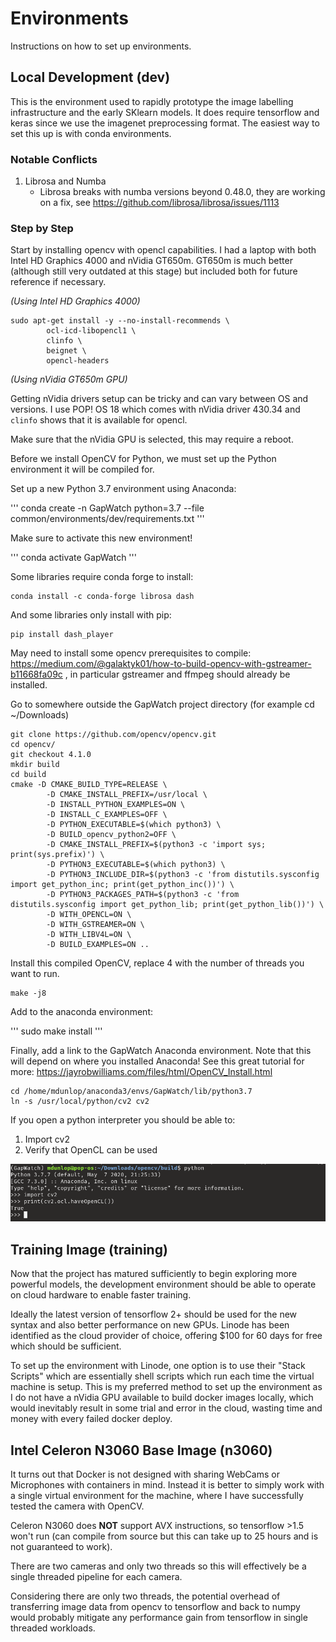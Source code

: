 # Environments
Instructions on how to set up environments.

## Local Development (dev)

This is the environment used to rapidly prototype the image labelling infrastructure and the early SKlearn models. It does require tensorflow and keras since we use the imagenet preprocessing format. The easiest way to set this up is with conda environments.

### Notable Conflicts

1. Librosa and Numba
   * Librosa breaks with numba versions beyond 0.48.0, they are working on a fix, see https://github.com/librosa/librosa/issues/1113

### Step by Step 

Start by installing opencv with opencl capabilities. I had a laptop with both Intel HD Graphics 4000 and nVidia GT650m. GT650m is much better (although still very outdated at this stage) but included both for future reference if necessary.

*(Using Intel HD Graphics 4000)*
```
sudo apt-get install -y --no-install-recommends \
        ocl-icd-libopencl1 \
        clinfo \
        beignet \
        opencl-headers
```

*(Using nVidia GT650m GPU)*

Getting nVidia drivers setup can be tricky and can vary between OS and versions. I use POP! OS 18 which comes with nVidia driver 430.34 and `clinfo` shows that it is available for opencl.

Make sure that the nVidia GPU is selected, this may require a reboot.


Before we install OpenCV for Python, we must set up the Python environment it will be compiled for.

Set up a new Python 3.7 environment using Anaconda:

'''
conda create -n GapWatch python=3.7 --file common/environments/dev/requirements.txt
'''

Make sure to activate this new environment!

'''
conda activate GapWatch
'''

Some libraries require conda forge to install:

```
conda install -c conda-forge librosa dash
```

And some libraries only install with pip:

```
pip install dash_player
```

May need to install some opencv prerequisites to compile: https://medium.com/@galaktyk01/how-to-build-opencv-with-gstreamer-b11668fa09c , in particular gstreamer and ffmpeg should already be installed.

Go to somewhere outside the GapWatch project directory (for example cd ~/Downloads)

```
git clone https://github.com/opencv/opencv.git
cd opencv/
git checkout 4.1.0
mkdir build
cd build
cmake -D CMAKE_BUILD_TYPE=RELEASE \
        -D CMAKE_INSTALL_PREFIX=/usr/local \
        -D INSTALL_PYTHON_EXAMPLES=ON \
        -D INSTALL_C_EXAMPLES=OFF \
        -D PYTHON_EXECUTABLE=$(which python3) \
        -D BUILD_opencv_python2=OFF \
        -D CMAKE_INSTALL_PREFIX=$(python3 -c 'import sys; print(sys.prefix)') \
        -D PYTHON3_EXECUTABLE=$(which python3) \
        -D PYTHON3_INCLUDE_DIR=$(python3 -c 'from distutils.sysconfig import get_python_inc; print(get_python_inc())') \
        -D PYTHON3_PACKAGES_PATH=$(python3 -c 'from distutils.sysconfig import get_python_lib; print(get_python_lib())') \
        -D WITH_OPENCL=ON \
        -D WITH_GSTREAMER=ON \
        -D WITH_LIBV4L=ON \
        -D BUILD_EXAMPLES=ON ..
```

Install this compiled OpenCV, replace 4 with the number of threads you want to run.

```
make -j8
```

Add to the anaconda environment:

'''
sudo make install
'''

Finally, add a link to the GapWatch Anaconda environment. Note that this will depend on where you installed Anaconda! See this great tutorial for more: https://jayrobwilliams.com/files/html/OpenCV_Install.html

```
cd /home/mdunlop/anaconda3/envs/GapWatch/lib/python3.7
ln -s /usr/local/python/cv2 cv2
```

If you open a python interpreter you should be able to:

1. Import cv2
2. Verify that OpenCL can be used

![Alt text](./common/assets/opencv_opencl_success.png)








## Training Image (training)

Now that the project has matured sufficiently to begin exploring more powerful models, the development environment should be able to operate on cloud hardware to enable faster training.

Ideally the latest version of tensorflow 2+ should be used for the new syntax and also better performance on new GPUs. Linode has been identified as the cloud provider of choice, offering $100 for 60 days for free which should be sufficient.

To set up the environment with Linode, one option is to use their "Stack Scripts" which are essentially shell scripts which run each time the virtual machine is setup. This is my preferred method to set up the environment as I do not have a nVidia GPU available to build docker images locally, which would inevitably result in some trial and error in the cloud, wasting time and money with every failed docker deploy.

## Intel Celeron N3060 Base Image (n3060)

It turns out that Docker is not designed with sharing WebCams or Microphones with containers in mind. Instead it is better to simply work with a single virtual environment for the machine, where I have successfully tested the camera with OpenCV.

Celeron N3060 does **NOT** support AVX instructions, so tensorflow >1.5 won't run (can compile from source but this can take up to 25 hours and is not guaranteed to work).

There are two cameras and only two threads so this will effectively be a single threaded pipeline for each camera.

Considering there are only two threads, the potential overhead of transferring image data from opencv to tensorflow and back to numpy would probably mitigate any performance gain from tensorflow in single threaded workloads.


